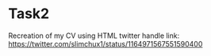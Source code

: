 # Task2
Recreation of my CV using HTML
twitter handle link: https://twitter.com/slimchux1/status/1164971567551590400